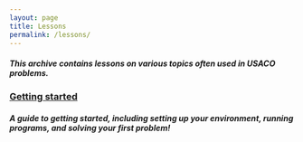 ```yaml
---
layout: page
title: Lessons
permalink: /lessons/
---
```


##### This archive contains lessons on various topics often used in USACO problems.

### [Getting started](https://autumnshin.github.io/USACO-Club/2020/08/26/getting-started.html)
##### A guide to getting started, including setting up your environment, running programs, and solving your first problem!

